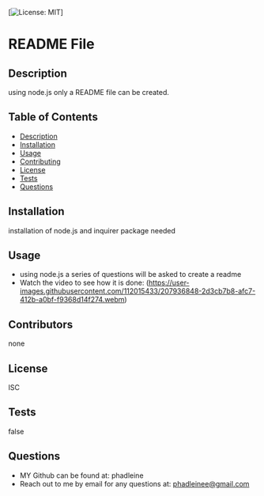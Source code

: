 [![License: MIT](https://img.shields.io/badge/License-ISC-blue.svg)]

# README File

## Description
using node.js only a README file can be created.

## Table of Contents

- [Description](#Description)
- [Installation](#Installation)
- [Usage](#usage)
- [Contributing](#contributing)
- [License](#license)
- [Tests](#Tests)
- [Questions](#questions)

## Installation
installation of node.js and inquirer package needed

## Usage
- using node.js a series of questions will be asked to create a readme
- Watch the video to see how it is done:
(https://user-images.githubusercontent.com/112015433/207936848-2d3cb7b8-afc7-412b-a0bf-f9368d14f274.webm)

## Contributors
none

## License
ISC

## Tests
false

## Questions

- MY Github can be found at: phadleine
- Reach out to me by email for any questions at: phadleinee@gmail.com
